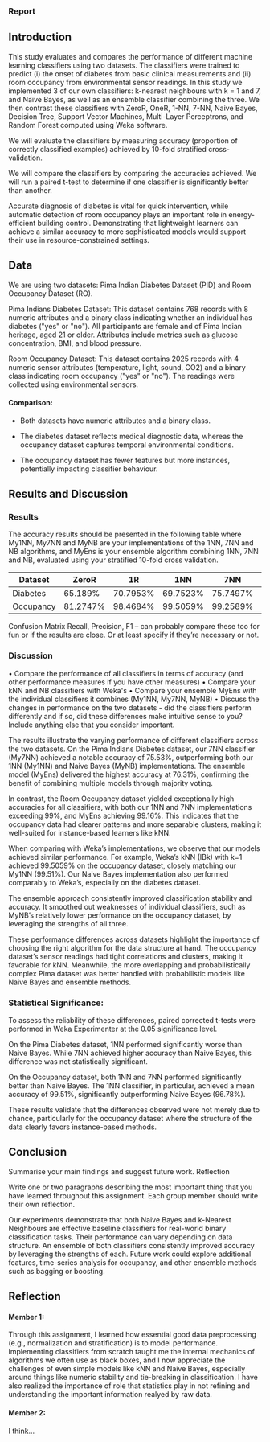 ### Report 

## Introduction
This study evaluates and compares the performance of different machine learning classifiers using two datasets. The classifiers were trained to predict (i) the onset of diabetes from basic clinical measurements and (ii) room occupancy from environmental sensor readings. In this study we implemented 3 of our own classifiers: k-nearest neighbours with k = 1 and 7, and Naïve Bayes, as well as an ensemble classifier combining the three. We then contrast these classifiers with ZeroR, OneR, 1-NN, 7-NN, Naive Bayes, Decision Tree, Support Vector Machines, Multi-Layer Perceptrons, and Random Forest computed using Weka software.

We will evaluate the classifiers by measuring accuracy (proportion of correctly classified examples) achieved by 10-fold stratified cross-validation. 

We will compare the classifiers by comparing the accuracies achieved. We will run a paired t-test to determine if one classifier is significantly better than another.  

Accurate diagnosis of diabetes is vital for quick intervention, while automatic detection of room occupancy plays an important role in energy-efficient building control. Demonstrating that lightweight learners can achieve a similar accuracy to more sophisticated models would support their use in resource-constrained settings. 

## Data
We are using two datasets: Pima Indian Diabetes Dataset (PID) and Room Occupancy Dataset (RO). 

Pima Indians Diabetes Dataset: This dataset contains 768 records with 8 numeric attributes and a binary class indicating whether an individual has diabetes ("yes" or "no"). All participants are female and of Pima Indian heritage, aged 21 or older. Attributes include metrics such as glucose concentration, BMI, and blood pressure.

Room Occupancy Dataset: This dataset contains 2025 records with 4 numeric sensor attributes (temperature, light, sound, CO2) and a binary class indicating room occupancy ("yes" or "no"). The readings were collected using environmental sensors.

#### Comparison:

- Both datasets have numeric attributes and a binary class.

- The diabetes dataset reflects medical diagnostic data, whereas the occupancy dataset captures temporal environmental conditions.

- The occupancy dataset has fewer features but more instances, potentially impacting classifier behaviour.

## Results and Discussion

### Results
The accuracy results should be presented in the following table where My1NN, My7NN and MyNB are your implementations of the 1NN, 7NN and NB algorithms, and MyEns is your ensemble algorithm combining 1NN, 7NN and NB, evaluated using your stratified 10-fold cross validation.

| Dataset   | ZeroR   | 1R       | 1NN      | 7NN      | NB       | DT       | MLP      | SVM      | RF       | **My1NN** | **My7NN**  | **MyNB** | **MyEns** |
|-----------|---------|----------|----------|----------|----------|----------|----------|----------|----------|-----------|-----------|----------|-----------|
| Diabetes  | 65.189% | 70.7953% | 69.7523% | 75.7497% | 74.7066% | 74.5763% | 75.0978% | 76.4016% | 77.4446% | 69.54%    |         75.53%     | 75.26%   | 76.31%    |
| Occupancy | 81.2747% | 98.4684% | 99.5059% | 99.2589% | 96.7885% | 99.5059% | 99.3083% | 98.419% | 99.7036% | 99.51% | 99.26% | 96.79% | 99.16% |



Confusion Matrix
Recall, Precision, F1 – can probably compare these too for fun or if the results are close. Or at least specify if they’re necessary or not.

### Discussion
•	Compare the performance of all classifiers in terms of accuracy (and other performance measures if you have other measures)
•	Compare your kNN and NB classifiers with Weka's 
•	Compare your ensemble MyEns with the individual classifiers it combines (My1NN, My7NN, MyNB)
•	Discuss the changes in performance on the two datasets - did the classifiers perform differently and if so, did these differences make intuitive sense to you?
Include anything else that you consider important.



The results illustrate the varying performance of different classifiers across the two datasets. On the Pima Indians Diabetes dataset, our 7NN classifier (My7NN) achieved a notable accuracy of 75.53%, outperforming both our 1NN (My1NN) and Naive Bayes (MyNB) implementations. The ensemble model (MyEns) delivered the highest accuracy at 76.31%, confirming the benefit of combining multiple models through majority voting.

In contrast, the Room Occupancy dataset yielded exceptionally high accuracies for all classifiers, with both our 1NN and 7NN implementations exceeding 99%, and MyEns achieving 99.16%. This indicates that the occupancy data had clearer patterns and more separable clusters, making it well-suited for instance-based learners like kNN.

When comparing with Weka’s implementations, we observe that our models achieved similar performance. For example, Weka’s kNN (IBk) with k=1 achieved 99.5059% on the occupancy dataset, closely matching our My1NN (99.51%). Our Naive Bayes implementation also performed comparably to Weka’s, especially on the diabetes dataset.

The ensemble approach consistently improved classification stability and accuracy. It smoothed out weaknesses of individual classifiers, such as MyNB’s relatively lower performance on the occupancy dataset, by leveraging the strengths of all three.

These performance differences across datasets highlight the importance of choosing the right algorithm for the data structure at hand. The occupancy dataset’s sensor readings had tight correlations and clusters, making it favorable for kNN. Meanwhile, the more overlapping and probabilistically complex Pima dataset was better handled with probabilistic models like Naive Bayes and ensemble methods.

### Statistical Significance:

To assess the reliability of these differences, paired corrected t-tests were performed in Weka Experimenter at the 0.05 significance level.

On the Pima Diabetes dataset, 1NN performed significantly worse than Naive Bayes. While 7NN achieved higher accuracy than Naive Bayes, this difference was not statistically significant.

On the Occupancy dataset, both 1NN and 7NN performed significantly better than Naive Bayes. The 1NN classifier, in particular, achieved a mean accuracy of 99.51%, significantly outperforming Naive Bayes (96.78%).

These results validate that the differences observed were not merely due to chance, particularly for the occupancy dataset where the structure of the data clearly favors instance-based methods.


## Conclusion
Summarise your main findings and suggest future work.
Reflection

Write one or two paragraphs describing the most important thing that you have learned throughout this assignment. Each group member should write their own reflection.

Our experiments demonstrate that both Naive Bayes and k-Nearest Neighbours are effective baseline classifiers for real-world binary classification tasks. Their performance can vary depending on data structure. An ensemble of both classifiers consistently improved accuracy by leveraging the strengths of each. Future work could explore additional features, time-series analysis for occupancy, and other ensemble methods such as bagging or boosting.

## Reflection

#### Member 1:
Through this assignment, I learned how essential good data preprocessing (e.g., normalization and stratification) is to model performance. Implementing classifiers from scratch taught me the internal mechanics of algorithms we often use as black boxes, and I now appreciate the challenges of even simple models like kNN and Naive Bayes, especially around things like numeric stability and tie-breaking in classification. I have also realized the importance of role that statistics play in not refining and understanding the important information realyed by raw data.

#### Member 2:
I think...